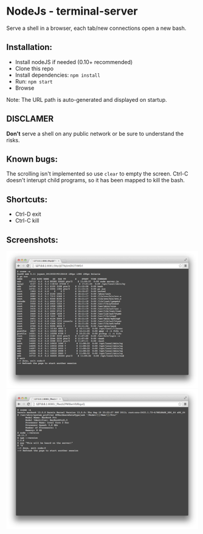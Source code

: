 NodeJs - terminal-server
========================

Serve a shell in a browser, each tab/new connections open a new bash.

Installation:
-------------
- Install nodeJS if needed (0.10+ recommended)
- Clone this repo
- Install dependencies: `npm install`
- Run: `npm start`
- Browse
 
Note: The URL path is auto-generated and displayed on startup.

DISCLAMER
---------
**Don't** serve a shell on any public network or be sure to understand the risks. 

Known bugs:
-----------
The scrolling isn't implemented so use `clear` to empty the screen.
Ctrl-C doesn't interupt child programs, so it has been mapped to kill the bash.

Shortcuts:
----------
- Ctrl-D exit 
- Ctrl-C kill
 
Screenshots:
------------
![SmartOS](doc/smartos.png)
![Mac OS X](doc/mac.png)

